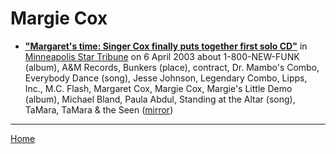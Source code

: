 # Margie Cox

 - [**"Margaret's time: Singer Cox finally puts together first solo CD"**](http://www.startribune.com/stories/919/3798852.html) in [Minneapolis Star Tribune](http://www.startribune.com/) on 6 April 2003 about 1-800-NEW-FUNK (album), A&M Records, Bunkers (place), contract, Dr. Mambo's Combo, Everybody Dance (song), Jesse Johnson, Legendary Combo, Lipps, Inc., M.C. Flash, Margaret Cox, Margie Cox, Margie's Little Demo (album), Michael Bland, Paula Abdul, Standing at the Altar (song), TaMara, TaMara & the Seen ([mirror](https://web.archive.org/web/*/http://www.startribune.com/stories/919/3798852.html))

----

[Home](../)
